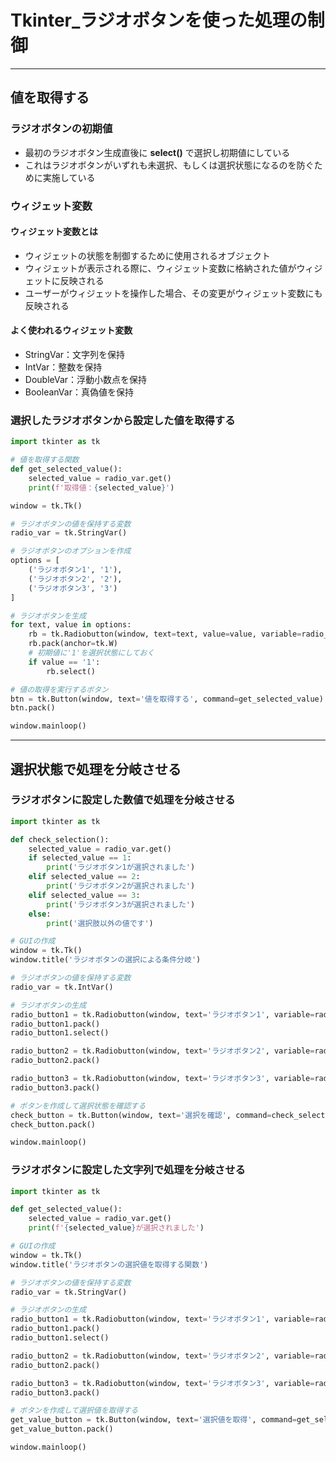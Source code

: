 # Tkinter_ラジオボタンを使った処理の制御

---

## 値を取得する

### ラジオボタンの初期値

* 最初のラジオボタン生成直後に __select()__ で選択し初期値にしている
* これはラジオボタンがいずれも未選択、もしくは選択状態になるのを防ぐために実施している

### ウィジェット変数

#### ウィジェット変数とは

 * ウィジェットの状態を制御するために使用されるオブジェクト
 * ウィジェットが表示される際に、ウィジェット変数に格納された値がウィジェットに反映される
 * ユーザーがウィジェットを操作した場合、その変更がウィジェット変数にも反映される

#### よく使われるウィジェット変数

 * StringVar：文字列を保持
 * IntVar：整数を保持
 * DoubleVar：浮動小数点を保持
 * BooleanVar：真偽値を保持

### 選択したラジオボタンから設定した値を取得する

```python
import tkinter as tk

# 値を取得する関数
def get_selected_value():
    selected_value = radio_var.get()
    print(f'取得値：{selected_value}')

window = tk.Tk()

# ラジオボタンの値を保持する変数
radio_var = tk.StringVar()

# ラジオボタンのオプションを作成
options = [
    ('ラジオボタン1', '1'),
    ('ラジオボタン2', '2'),
    ('ラジオボタン3', '3')
]

# ラジオボタンを生成
for text, value in options:
    rb = tk.Radiobutton(window, text=text, value=value, variable=radio_var)
    rb.pack(anchor=tk.W)
    # 初期値に'1'を選択状態にしておく
    if value == '1':
        rb.select()

# 値の取得を実行するボタン
btn = tk.Button(window, text='値を取得する', command=get_selected_value)
btn.pack()

window.mainloop()
```

---

## 選択状態で処理を分岐させる

### ラジオボタンに設定した数値で処理を分岐させる

```python
import tkinter as tk

def check_selection():
    selected_value = radio_var.get()
    if selected_value == 1:
        print('ラジオボタン1が選択されました')
    elif selected_value == 2:
        print('ラジオボタン2が選択されました')
    elif selected_value == 3:
        print('ラジオボタン3が選択されました')
    else:
        print('選択肢以外の値です')

# GUIの作成
window = tk.Tk()
window.title('ラジオボタンの選択による条件分岐')

# ラジオボタンの値を保持する変数
radio_var = tk.IntVar()

# ラジオボタンの生成
radio_button1 = tk.Radiobutton(window, text='ラジオボタン1', variable=radio_var, value=1)
radio_button1.pack()
radio_button1.select()

radio_button2 = tk.Radiobutton(window, text='ラジオボタン2', variable=radio_var, value=2)
radio_button2.pack()

radio_button3 = tk.Radiobutton(window, text='ラジオボタン3', variable=radio_var, value=3)
radio_button3.pack()

# ボタンを作成して選択状態を確認する
check_button = tk.Button(window, text='選択を確認', command=check_selection)
check_button.pack()

window.mainloop()
```

### ラジオボタンに設定した文字列で処理を分岐させる

```python
import tkinter as tk

def get_selected_value():
    selected_value = radio_var.get()
    print(f'{selected_value}が選択されました')

# GUIの作成
window = tk.Tk()
window.title('ラジオボタンの選択値を取得する関数')

# ラジオボタンの値を保持する変数
radio_var = tk.StringVar()

# ラジオボタンの生成
radio_button1 = tk.Radiobutton(window, text='ラジオボタン1', variable=radio_var, value='選択肢1')
radio_button1.pack()
radio_button1.select()

radio_button2 = tk.Radiobutton(window, text='ラジオボタン2', variable=radio_var, value='選択肢2')
radio_button2.pack()

radio_button3 = tk.Radiobutton(window, text='ラジオボタン3', variable=radio_var, value='選択肢3')
radio_button3.pack()

# ボタンを作成して選択値を取得する
get_value_button = tk.Button(window, text='選択値を取得', command=get_selected_value)
get_value_button.pack()

window.mainloop()
```
